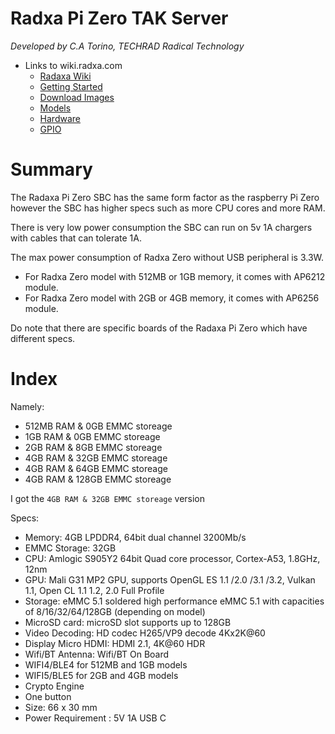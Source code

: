 # Radxa Pi Zero TAK Server

*Developed by C.A Torino, TECHRAD Radical Technology*
* Links to wiki.radxa.com
    * [Radaxa Wiki](https://wiki.radxa.com/Zero)
    * [Getting Started](https://wiki.radxa.com/Zero/getting_started)
    * [Download Images](https://wiki.radxa.com/Zero/downloads)
    * [Models](https://wiki.radxa.com/Zero/hardware/models)
    * [Hardware](https://wiki.radxa.com/Zero/hardware/zero)
    * [GPIO](https://wiki.radxa.com/Zero/hardware/gpio)

# Summary

The Radaxa Pi Zero SBC has the same form factor as the raspberry Pi Zero however the SBC has higher specs such as more CPU cores and more RAM.

There is very low power consumption the SBC can run on 5v 1A chargers with cables that can tolerate 1A.

The max power consumption of Radxa Zero without USB peripheral is 3.3W.

- For Radxa Zero model with 512MB or 1GB memory, it comes with AP6212 module.
- For Radxa Zero model with 2GB or 4GB memory, it comes with AP6256 module.

Do note that there are specific boards of the Radaxa Pi Zero which have different specs.

# Index

Namely: 
- 512MB RAM & 0GB EMMC storeage
- 1GB RAM & 0GB EMMC storeage
- 2GB RAM & 8GB EMMC storeage
- 4GB RAM & 32GB EMMC storeage
- 4GB RAM & 64GB EMMC storeage
- 4GB RAM & 128GB EMMC storeage

I got the `4GB RAM & 32GB EMMC storeage` version

Specs:
- Memory: 4GB LPDDR4, 64bit dual channel 3200Mb/s
- EMMC Storage: 32GB
- CPU: Amlogic S905Y2 64bit Quad core processor, Cortex-A53, 1.8GHz, 12nm
- GPU: Mali G31 MP2 GPU, supports OpenGL ES 1.1 /2.0 /3.1 /3.2, Vulkan 1.1, Open CL 1.1 1.2, 2.0 Full Profile
- Storage: eMMC 5.1 soldered high performance eMMC 5.1 with capacities of 8/16/32/64/128GB (depending on model)
- MicroSD card: microSD slot supports up to 128GB
- Video Decoding: HD codec H265/VP9 decode 4Kx2K@60
- Display Micro HDMI: HDMI 2.1, 4K@60 HDR
- Wifi/BT Antenna: Wifi/BT On Board
- WIFI4/BLE4 for 512MB and 1GB models
- WIFI5/BLE5 for 2GB and 4GB models
- Crypto Engine
- One button
- Size: 66 x 30 mm
- Power Requirement : 5V 1A USB C
